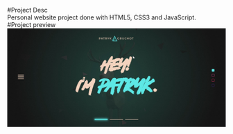 #Project Desc <br/>
Personal website project done with HTML5, CSS3 and JavaScript. <br/>
#Project preview <br/>
![Project preview](preview.jpg)
